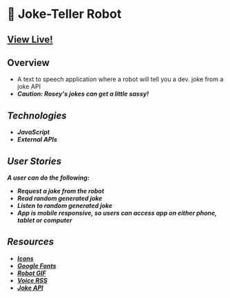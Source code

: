 # 🤖 Joke-Teller Robot



## [View Live!](https://apang20.github.io/joke-teller/) 



## Overview
- A text to speech application where a robot will tell you a dev. joke from a joke API
- <i><b>Caution<b>: Rosey's jokes can get a little sassy!<i>




## Technologies 
- JavaScript  
- External APIs




## User Stories
A user can do the following: 
- Request a joke from the robot
- Read random generated joke
- Listen to random generated joke 
- App is mobile responsive, so users can access app on either phone, tablet or computer




## Resources
- [Icons](https://fontawesome.com/)
- [Google Fonts](https://fonts.google.com/)
- [Robot GIF](https://giphy.com/gifs/robot-cinema-4d-eyedesyn-3o7abtn7DuREEpsyWY) 
- [Voice RSS](http://www.voicerss.org/) 
- [Joke API](https://sv443.net/jokeapi/v2/) 


